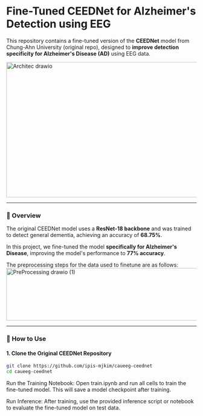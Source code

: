 # Fine-Tuned CEEDNet for Alzheimer's Detection using EEG

This repository contains a fine-tuned version of the **CEEDNet** model from Chung-Ahn University (original repo), designed to **improve detection specificity for Alzheimer's Disease (AD)** using EEG data.

<img width="561" height="358" alt="Architec drawio" src="https://github.com/user-attachments/assets/73158874-3705-4a24-b269-43c96c28a02b" />

---

### 🧠 Overview

The original CEEDNet model uses a **ResNet-18 backbone** and was trained to detect general dementia, achieving an accuracy of **68.75%**.

In this project, we fine-tuned the model **specifically for Alzheimer's Disease**, improving the model's performance to **77% accuracy**.

The preprocessing steps for the data used to finetune are as follows:
<img width="901" height="139" alt="PreProcessing drawio (1)" src="https://github.com/user-attachments/assets/4754a1e7-4342-4369-9ce1-4c1214fcc8c9" />

---

### 🚀 How to Use

#### 1. Clone the Original CEEDNet Repository

```bash
git clone https://github.com/ipis-mjkim/caueeg-ceednet
cd caueeg-ceednet
```

Run the Training Notebook:
Open train.ipynb and run all cells to train the fine-tuned model. This will save a model checkpoint after training.

Run Inference:
After training, use the provided inference script or notebook to evaluate the fine-tuned model on test data.

